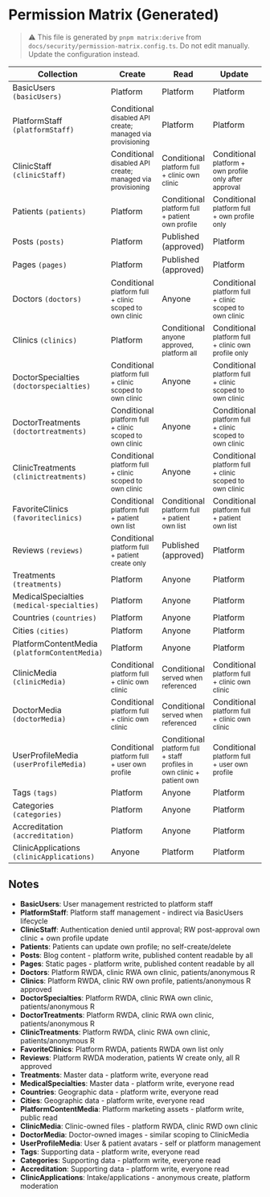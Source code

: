# Permission Matrix (Generated)

> ⚠️ This file is generated by `pnpm matrix:derive` from `docs/security/permission-matrix.config.ts`.
> Do not edit manually. Update the configuration instead.

| Collection | Create | Read | Update | Delete | Admin |
| --- | --- | --- | --- | --- | --- |
| BasicUsers `(basicUsers)` | Platform | Platform | Platform | Platform | Platform |
| PlatformStaff `(platformStaff)` | Conditional<br/><sub>disabled API create; managed via provisioning</sub> | Platform | Platform | Conditional<br/><sub>disabled API delete; managed via provisioning</sub> | Platform |
| ClinicStaff `(clinicStaff)` | Conditional<br/><sub>disabled API create; managed via provisioning</sub> | Conditional<br/><sub>platform full + clinic own clinic</sub> | Conditional<br/><sub>platform + own profile only after approval</sub> | Conditional<br/><sub>disabled API delete; managed via provisioning</sub> | Platform |
| Patients `(patients)` | Platform | Conditional<br/><sub>platform full + patient own profile</sub> | Conditional<br/><sub>platform full + own profile only</sub> | Platform | Platform |
| Posts `(posts)` | Platform | Published (approved) | Platform | Platform | Platform |
| Pages `(pages)` | Platform | Published (approved) | Platform | Platform | Platform |
| Doctors `(doctors)` | Conditional<br/><sub>platform full + clinic scoped to own clinic</sub> | Anyone | Conditional<br/><sub>platform full + clinic scoped to own clinic</sub> | Platform | Conditional<br/><sub>platform full + clinic scoped to own clinic</sub> |
| Clinics `(clinics)` | Platform | Conditional<br/><sub>anyone approved, platform all</sub> | Conditional<br/><sub>platform full + clinic own profile only</sub> | Platform | Platform |
| DoctorSpecialties `(doctorspecialties)` | Conditional<br/><sub>platform full + clinic scoped to own clinic</sub> | Anyone | Conditional<br/><sub>platform full + clinic scoped to own clinic</sub> | Platform | Conditional<br/><sub>platform full + clinic scoped to own clinic</sub> |
| DoctorTreatments `(doctortreatments)` | Conditional<br/><sub>platform full + clinic scoped to own clinic</sub> | Anyone | Conditional<br/><sub>platform full + clinic scoped to own clinic</sub> | Platform | Conditional<br/><sub>platform full + clinic scoped to own clinic</sub> |
| ClinicTreatments `(clinictreatments)` | Conditional<br/><sub>platform full + clinic scoped to own clinic</sub> | Anyone | Conditional<br/><sub>platform full + clinic scoped to own clinic</sub> | Platform | Conditional<br/><sub>platform full + clinic scoped to own clinic</sub> |
| FavoriteClinics `(favoriteclinics)` | Conditional<br/><sub>platform full + patient own list</sub> | Conditional<br/><sub>platform full + patient own list</sub> | Conditional<br/><sub>platform full + patient own list</sub> | Conditional<br/><sub>platform full + patient own list</sub> | Conditional<br/><sub>platform full + patient own list</sub> |
| Reviews `(reviews)` | Conditional<br/><sub>platform full + patient create only</sub> | Published (approved) | Platform | Platform | Platform |
| Treatments `(treatments)` | Platform | Anyone | Platform | Platform | Platform |
| MedicalSpecialties `(medical-specialties)` | Platform | Anyone | Platform | Platform | Platform |
| Countries `(countries)` | Platform | Anyone | Platform | Platform | Platform |
| Cities `(cities)` | Platform | Anyone | Platform | Platform | Platform |
| PlatformContentMedia `(platformContentMedia)` | Platform | Anyone | Platform | Platform | Platform |
| ClinicMedia `(clinicMedia)` | Conditional<br/><sub>platform full + clinic own clinic</sub> | Conditional<br/><sub>served when referenced</sub> | Conditional<br/><sub>platform full + clinic own clinic</sub> | Conditional<br/><sub>platform full + clinic own clinic</sub> | Platform |
| DoctorMedia `(doctorMedia)` | Conditional<br/><sub>platform full + clinic own clinic</sub> | Conditional<br/><sub>served when referenced</sub> | Conditional<br/><sub>platform full + clinic own clinic</sub> | Conditional<br/><sub>platform full + clinic own clinic</sub> | Platform |
| UserProfileMedia `(userProfileMedia)` | Conditional<br/><sub>platform full + user own profile</sub> | Conditional<br/><sub>platform full + staff profiles in own clinic + patient own</sub> | Conditional<br/><sub>platform full + user own profile</sub> | Conditional<br/><sub>platform full + user own profile</sub> | Platform |
| Tags `(tags)` | Platform | Anyone | Platform | Platform | Platform |
| Categories `(categories)` | Platform | Anyone | Platform | Platform | Platform |
| Accreditation `(accreditation)` | Platform | Anyone | Platform | Platform | Platform |
| ClinicApplications `(clinicApplications)` | Anyone | Platform | Platform | Platform | Platform |

## Notes

- **BasicUsers**: User management restricted to platform staff
- **PlatformStaff**: Platform staff management - indirect via BasicUsers lifecycle
- **ClinicStaff**: Authentication denied until approval; RW post-approval own clinic + own profile update
- **Patients**: Patients can update own profile; no self-create/delete
- **Posts**: Blog content - platform write, published content readable by all
- **Pages**: Static pages - platform write, published content readable by all
- **Doctors**: Platform RWDA, clinic RWA own clinic, patients/anonymous R
- **Clinics**: Platform RWDA, clinic RW own profile, patients/anonymous R approved
- **DoctorSpecialties**: Platform RWDA, clinic RWA own clinic, patients/anonymous R
- **DoctorTreatments**: Platform RWDA, clinic RWA own clinic, patients/anonymous R
- **ClinicTreatments**: Platform RWDA, clinic RWA own clinic, patients/anonymous R
- **FavoriteClinics**: Platform RWDA, patients RWDA own list only
- **Reviews**: Platform RWDA moderation, patients W create only, all R approved
- **Treatments**: Master data - platform write, everyone read
- **MedicalSpecialties**: Master data - platform write, everyone read
- **Countries**: Geographic data - platform write, everyone read
- **Cities**: Geographic data - platform write, everyone read
- **PlatformContentMedia**: Platform marketing assets - platform write, public read
- **ClinicMedia**: Clinic-owned files - platform RWDA, clinic RWD own clinic
- **DoctorMedia**: Doctor-owned images - similar scoping to ClinicMedia
- **UserProfileMedia**: User & patient avatars - self or platform management
- **Tags**: Supporting data - platform write, everyone read
- **Categories**: Supporting data - platform write, everyone read
- **Accreditation**: Supporting data - platform write, everyone read
- **ClinicApplications**: Intake/applications - anonymous create, platform moderation
